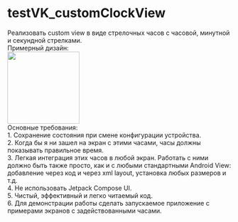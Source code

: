 # testVK_customClockView

<p class="question-text">Реализовать custom view в виде стрелочных часов с часовой, минутной и секундной стрелками.<br>
Примерный дизайн:<br>
<img alt="" height="162" src="https://davmedia.test.tech-mail.ru/editor_uploads/2023/02/06/chasyvtorichnyestrelochnyechvs26.jpeg" width="162"><br>
Основные требования:<br>
1. Сохранение состояния при смене конфигурации устройства.<br>
2. Когда бы я ни зашел на экран с этими часами, часы должны показывать правильное время.<br>
3. Легкая интеграция этих часов в любой экран. Работать с ними должно быть также просто, как и с любыми стандартными Android View: добавление через код и через xml layout, установка любых размеров и т.д.<br>
4. Не использовать&nbsp;Jetpack Compose UI.<br>
5. Чистый, эффективный и легко читаемый код.<br>
6. Для демонстрации работы сделать запускаемое приложение с примерами экранов с задействованными часами.<br>
</p>
